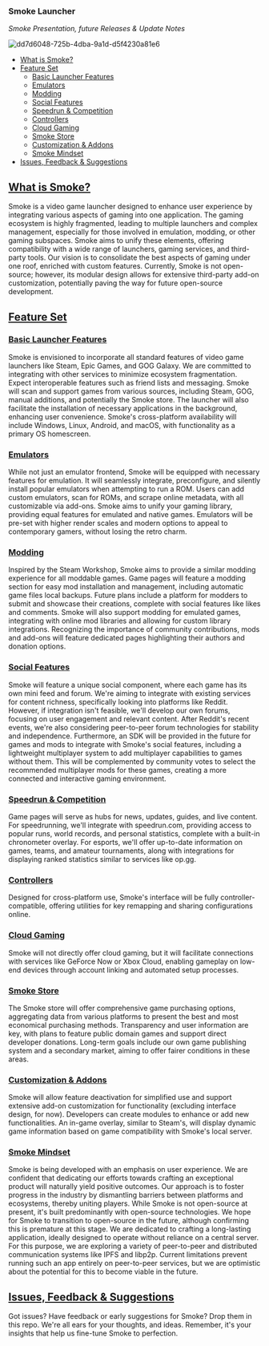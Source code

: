 ### Smoke Launcher
*Smoke Presentation, future Releases & Update Notes*

![dd7d6048-725b-4dba-9a1d-d5f4230a81e6](https://github.com/FlareForge/smoke-release/assets/137607414/67103f06-906b-4963-b803-6dac92002719)

- [What is Smoke?](#what-is-smoke)
- [Feature Set](#feature-set)
  - [Basic Launcher Features](#basic-launcher-features)
  - [Emulators](#emulators)
  - [Modding](#modding)
  - [Social Features](#social-features)
  - [Speedrun & Competition](#speedrun--competition)
  - [Controllers](#controllers)
  - [Cloud Gaming](#cloud-gaming)
  - [Smoke Store](#smoke-store)
  - [Customization & Addons](#customization--addons)
  - [Smoke Mindset](#smoke-mindset)
- [Issues, Feedback & Suggestions](#issues-feedback--suggestions)

## [What is Smoke?](#what-is-smoke)
Smoke is a video game launcher designed to enhance user experience by integrating various aspects of gaming into one application. The gaming ecosystem is highly fragmented, leading to multiple launchers and complex management, especially for those involved in emulation, modding, or other gaming subspaces. Smoke aims to unify these elements, offering compatibility with a wide range of launchers, gaming services, and third-party tools. Our vision is to consolidate the best aspects of gaming under one roof, enriched with custom features. Currently, Smoke is not open-source; however, its modular design allows for extensive third-party add-on customization, potentially paving the way for future open-source development.

## [Feature Set](#feature-set)
### [Basic Launcher Features](#basic-launcher-features)
Smoke is envisioned to incorporate all standard features of video game launchers like Steam, Epic Games, and GOG Galaxy. We are committed to integrating with other services to minimize ecosystem fragmentation. Expect interoperable features such as friend lists and messaging. Smoke will scan and support games from various sources, including Steam, GOG, manual additions, and potentially the Smoke store. The launcher will also facilitate the installation of necessary applications in the background, enhancing user convenience. Smoke's cross-platform availability will include Windows, Linux, Android, and macOS, with functionality as a primary OS homescreen.

### [Emulators](#emulators)
While not just an emulator frontend, Smoke will be equipped with necessary features for emulation. It will seamlessly integrate, preconfigure, and silently install popular emulators when attempting to run a ROM. Users can add custom emulators, scan for ROMs, and scrape online metadata, with all customizable via add-ons. Smoke aims to unify your gaming library, providing equal features for emulated and native games. Emulators will be pre-set with higher render scales and modern options to appeal to contemporary gamers, without losing the retro charm.

### [Modding](#modding)
Inspired by the Steam Workshop, Smoke aims to provide a similar modding experience for all moddable games. Game pages will feature a modding section for easy mod installation and management, including automatic game files local backups. Future plans include a platform for modders to submit and showcase their creations, complete with social features like likes and comments. Smoke will also support modding for emulated games, integrating with online mod libraries and allowing for custom library integrations. Recognizing the importance of community contributions, mods and add-ons will feature dedicated pages highlighting their authors and donation options.

### [Social Features](#social-features)
Smoke will feature a unique social component, where each game has its own mini feed and forum. We're aiming to integrate with existing services for content richness, specifically looking into platforms like Reddit. However, if integration isn't feasible, we'll develop our own forums, focusing on user engagement and relevant content. After Reddit's recent events, we're also considering peer-to-peer forum technologies for stability and independence. Furthermore, an SDK will be provided in the future for games and mods to integrate with Smoke's social features, including a lightweight multiplayer system to add multiplayer capabilities to games without them. This will be complemented by community votes to select the recommended multiplayer mods for these games, creating a more connected and interactive gaming environment.

### [Speedrun & Competition](#speedrun--competition)
Game pages will serve as hubs for news, updates, guides, and live content. For speedrunning, we'll integrate with speedrun.com, providing access to popular runs, world records, and personal statistics, complete with a built-in chronometer overlay. For esports, we'll offer up-to-date information on games, teams, and amateur tournaments, along with integrations for displaying ranked statistics similar to services like op.gg.

### [Controllers](#controllers)
Designed for cross-platform use, Smoke's interface will be fully controller-compatible, offering utilities for key remapping and sharing configurations online.

### [Cloud Gaming](#cloud-gaming)
Smoke will not directly offer cloud gaming, but it will facilitate connections with services like GeForce Now or Xbox Cloud, enabling gameplay on low-end devices through account linking and automated setup processes.

### [Smoke Store](#smoke-store)
The Smoke store will offer comprehensive game purchasing options, aggregating data from various platforms to present the best and most economical purchasing methods. Transparency and user information are key, with plans to feature public domain games and support direct developer donations. Long-term goals include our own game publishing system and a secondary market, aiming to offer fairer conditions in these areas.

### [Customization & Addons](#customization--addons)
Smoke will allow feature deactivation for simplified use and support extensive add-on customization for functionality (excluding interface design, for now). Developers can create modules to enhance or add new functionalities. An in-game overlay, similar to Steam's, will display dynamic game information based on game compatibility with Smoke's local server.

### [Smoke Mindset](#smoke-mindset)
Smoke is being developed with an emphasis on user experience. We are confident that dedicating our efforts towards crafting an exceptional product will naturally yield positive outcomes. Our approach is to foster progress in the industry by dismantling barriers between platforms and ecosystems, thereby uniting players. While Smoke is not open-source at present, it's built predominantly with open-source technologies. We hope for Smoke to transition to open-source in the future, although confirming this is premature at this stage. We are dedicated to crafting a long-lasting application, ideally designed to operate without reliance on a central server. For this purpose, we are exploring a variety of peer-to-peer and distributed communication systems like IPFS and libp2p. Current limitations prevent running such an app entirely on peer-to-peer services, but we are optimistic about the potential for this to become viable in the future.

## [Issues, Feedback & Suggestions](#issues-feedback--suggestions)
Got issues? Have feedback or early suggestions for Smoke? Drop them in this repo. We're all ears for your thoughts, and ideas. Remember, it's your insights that help us fine-tune Smoke to perfection.
